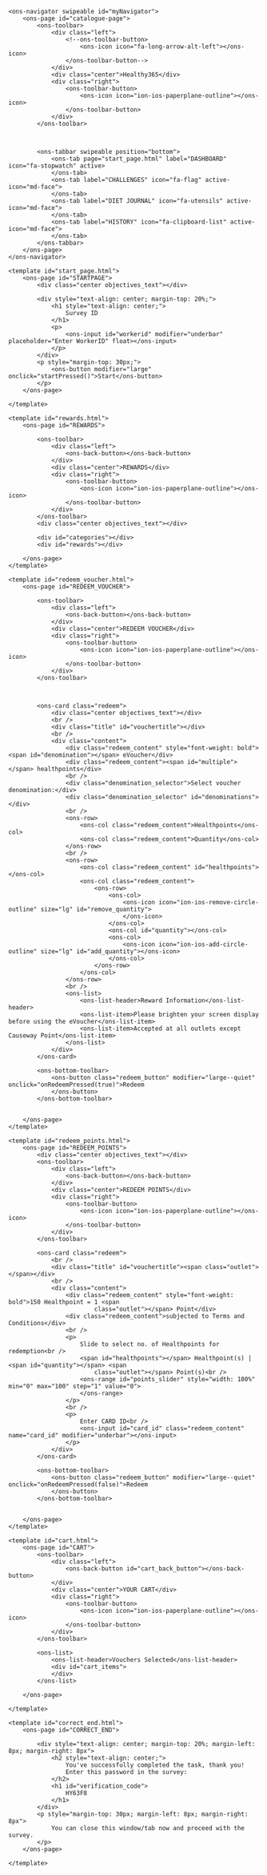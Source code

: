 <!DOCTYPE html>
<html>

<head>
    <link rel="stylesheet" href="styles.css">
    <link rel="stylesheet" href="lib/onsen/css/onsenui.css">
    <link rel="stylesheet" href="lib/onsen/css/onsen-css-components.min.css">
    <script src="https://ajax.googleapis.com/ajax/libs/jquery/3.4.1/jquery.min.js"></script>
    <script src="lib/onsen/js/onsenui.min.js"></script>
    <script src="logging.js"></script>
    <script src="scripts.js"></script>

</head>

<body>

    <ons-navigator swipeable id="myNavigator">
        <ons-page id="catalogue-page">
            <ons-toolbar>
                <div class="left">
                    <!--ons-toolbar-button>
                        <ons-icon icon="fa-long-arrow-alt-left"></ons-icon>
                    </ons-toolbar-button-->
                </div>
                <div class="center">Healthy365</div>
                <div class="right">
                    <ons-toolbar-button>
                        <ons-icon icon="ion-ios-paperplane-outline"></ons-icon>
                    </ons-toolbar-button>
                </div>
            </ons-toolbar>



            <ons-tabbar swipeable position="bottom">
                <ons-tab page="start_page.html" label="DASHBOARD" icon="fa-stopwatch" active>
                </ons-tab>
                <ons-tab label="CHALLENGES" icon="fa-flag" active-icon="md-face">
                </ons-tab>
                <ons-tab label="DIET JOURNAL" icon="fa-utensils" active-icon="md-face">
                </ons-tab>
                <ons-tab label="HISTORY" icon="fa-clipboard-list" active-icon="md-face">
                </ons-tab>
            </ons-tabbar>
        </ons-page>
    </ons-navigator>

    <template id="start_page.html">
        <ons-page id="STARTPAGE">
            <div class="center objectives_text"></div>

            <div style="text-align: center; margin-top: 20%;">
                <h1 style="text-align: center;">
                    Survey ID
                </h1>
                <p>
                    <ons-input id="workerid" modifier="underbar" placeholder="Enter WorkerID" float></ons-input>
                </p>
            </div>
            <p style="margin-top: 30px;">
                <ons-button modifier="large" onclick="startPressed()">Start</ons-button>
            </p>
        </ons-page>

    </template>

    <template id="rewards.html">
        <ons-page id="REWARDS">

            <ons-toolbar>
                <div class="left">
                    <ons-back-button></ons-back-button>
                </div>
                <div class="center">REWARDS</div>
                <div class="right">
                    <ons-toolbar-button>
                        <ons-icon icon="ion-ios-paperplane-outline"></ons-icon>
                    </ons-toolbar-button>
                </div>
            </ons-toolbar>
            <div class="center objectives_text"></div>

            <div id="categories"></div>
            <div id="rewards"></div>

        </ons-page>
    </template>

    <template id="redeem_voucher.html">
        <ons-page id="REDEEM_VOUCHER">

            <ons-toolbar>
                <div class="left">
                    <ons-back-button></ons-back-button>
                </div>
                <div class="center">REDEEM VOUCHER</div>
                <div class="right">
                    <ons-toolbar-button>
                        <ons-icon icon="ion-ios-paperplane-outline"></ons-icon>
                    </ons-toolbar-button>
                </div>
            </ons-toolbar>



            <ons-card class="redeem">
                <div class="center objectives_text"></div>
                <br />
                <div class="title" id="vouchertitle"></div>
                <br />
                <div class="content">
                    <div class="redeem_content" style="font-weight: bold"><span id="denomination"></span> eVoucher</div>
                    <div class="redeem_content"><span id="multiple"></span> healthpoints</div>
                    <br />
                    <div class="denomination_selector">Select voucher denomination:</div>
                    <div class="denomination_selector" id="denominations"></div>
                    <br />
                    <ons-row>
                        <ons-col class="redeem_content">Healthpoints</ons-col>
                        <ons-col class="redeem_content">Quantity</ons-col>
                    </ons-row>
                    <br />
                    <ons-row>
                        <ons-col class="redeem_content" id="healthpoints"></ons-col>
                        <ons-col class="redeem_content">
                            <ons-row>
                                <ons-col>
                                    <ons-icon icon="ion-ios-remove-circle-outline" size="lg" id="remove_quantity">
                                    </ons-icon>
                                </ons-col>
                                <ons-col id="quantity"></ons-col>
                                <ons-col>
                                    <ons-icon icon="ion-ios-add-circle-outline" size="lg" id="add_quantity"></ons-icon>
                                </ons-col>
                            </ons-row>
                        </ons-col>
                    </ons-row>
                    <br />
                    <ons-list>
                        <ons-list-header>Reward Information</ons-list-header>
                        <ons-list-item>Please brighten your screen display before using the eVoucher</ons-list-item>
                        <ons-list-item>Accepted at all outlets except Causeway Point</ons-list-item>
                    </ons-list>
                </div>
            </ons-card>

            <ons-bottom-toolbar>
                <ons-button class="redeem_button" modifier="large--quiet" onclick="onRedeemPressed(true)">Redeem
                </ons-button>
            </ons-bottom-toolbar>


        </ons-page>
    </template>

    <template id="redeem_points.html">
        <ons-page id="REDEEM_POINTS">
            <div class="center objectives_text"></div>
            <ons-toolbar>
                <div class="left">
                    <ons-back-button></ons-back-button>
                </div>
                <div class="center">REDEEM POINTS</div>
                <div class="right">
                    <ons-toolbar-button>
                        <ons-icon icon="ion-ios-paperplane-outline"></ons-icon>
                    </ons-toolbar-button>
                </div>
            </ons-toolbar>

            <ons-card class="redeem">
                <br />
                <div class="title" id="vouchertitle"><span class="outlet"></span></div>
                <br />
                <div class="content">
                    <div class="redeem_content" style="font-weight: bold">150 Healthpoint = 1 <span
                            class="outlet"></span> Point</div>
                    <div class="redeem_content">subjected to Terms and Conditions</div>
                    <br />
                    <p>
                        Slide to select no. of Healthpoints for redemption<br />
                        <span id="healthpoints"></span> Healthpoint(s) | <span id="quantity"></span> <span
                            class="outlet"></span> Point(s)<br />
                        <ons-range id="points_slider" style="width: 100%" min="0" max="100" step="1" value="0">
                        </ons-range>
                    </p>
                    <br />
                    <p>
                        Enter CARD ID<br />
                        <ons-input id="card_id" class="redeem_content" name="card_id" modifier="underbar"></ons-input>
                    </p>
                </div>
            </ons-card>

            <ons-bottom-toolbar>
                <ons-button class="redeem_button" modifier="large--quiet" onclick="onRedeemPressed(false)">Redeem
                </ons-button>
            </ons-bottom-toolbar>


        </ons-page>
    </template>

    <template id="cart.html">
        <ons-page id="CART">
            <ons-toolbar>
                <div class="left">
                    <ons-back-button id="cart_back_button"></ons-back-button>
                </div>
                <div class="center">YOUR CART</div>
                <div class="right">
                    <ons-toolbar-button>
                        <ons-icon icon="ion-ios-paperplane-outline"></ons-icon>
                    </ons-toolbar-button>
                </div>
            </ons-toolbar>

            <ons-list>
                <ons-list-header>Vouchers Selected</ons-list-header>
                <div id="cart_items">
                </div>
            </ons-list>

        </ons-page>

    </template>

    <template id="correct_end.html">
        <ons-page id="CORRECT_END">

            <div style="text-align: center; margin-top: 20%; margin-left: 8px; margin-right: 8px">
                <h2 style="text-align: center;">
                    You've successfully completed the task, thank you!
                    Enter this password in the survey:
                </h2>
                <h1 id="verification_code">
                    HY63F8
                </h1>
            </div>
            <p style="margin-top: 30px; margin-left: 8px; margin-right: 8px">
                You can close this window/tab now and proceed with the survey.
            </p>
        </ons-page>

    </template>

</body>

</html>